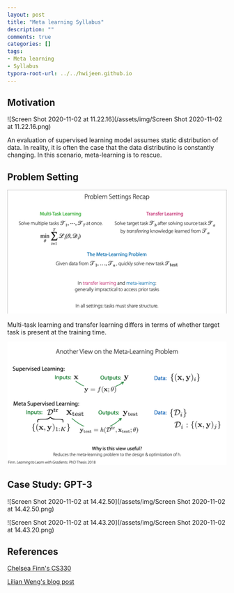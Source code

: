 ```yaml
---
layout: post
title: "Meta learning Syllabus"
description: ""
comments: true
categories: []
tags:
- Meta learning
- Syllabus
typora-root-url: ../../hwijeen.github.io
---
```


## Motivation

![Screen Shot 2020-11-02 at 11.22.16](/assets/img/Screen Shot 2020-11-02 at 11.22.16.png)

An evaluation of supervised learning model assumes static distribution of data. In reality, it is often the case that the data distributino is constantly changing. In this scenario, meta-learning is to rescue.

## Problem Setting

![Screen Shot 2020-11-02 at 14.10.15](/assets/img/meta_learning_prob_set.png)

Multi-task learning and transfer learning differs in terms of whether target task is present at the training time. 

![Screen Shot 2020-11-02 at 14.14.07](/assets/img/view_on_meta_learning.png)

## Case Study: GPT-3

![Screen Shot 2020-11-02 at 14.42.50](/assets/img/Screen Shot 2020-11-02 at 14.42.50.png)

![Screen Shot 2020-11-02 at 14.43.20](/assets/img/Screen Shot 2020-11-02 at 14.43.20.png)

## References

[Chelsea Finn's CS330](http://cs330.stanford.edu)

[Lilian Weng's blog post](https://lilianweng.github.io/lil-log/2018/11/30/meta-learning.html)



